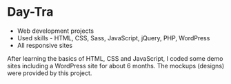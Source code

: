# Day-Tra
- Web development projects
- Used skills - HTML, CSS, Sass, JavaScript, jQuery, PHP, WordPress
- All responsive sites

After learning the basics of HTML, CSS and JavaScript, I coded some demo sites including a WordPress site for about 6 months.
The mockups (designs) were provided by this project.

